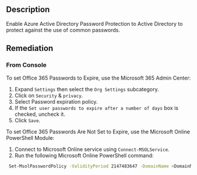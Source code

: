 ## Description

Enable Azure Active Directory Password Protection to Active Directory to protect against the use of common passwords.

## Remediation

### From Console

To set Office 365 Passwords to Expire, use the Microsoft 365 Admin Center:

1. Expand `Settings` then select the `Org Settings` subcategory.
2. Click on `Security` & `privacy`.
3. Select Password expiration policy.
4. If the `Set user passwords to expire after a number of days` box is checked, uncheck it.
5. Click `Save`.

To set Office 365 Passwords Are Not Set to Expire, use the Microsoft Online PowerShell Module:

1. Connect to Microsoft Online service using `Connect-MSOLService`.
2. Run the following Microsoft Online PowerShell command:

```bash
 Set-MsolPasswordPolicy -ValidityPeriod 2147483647 -DomainName <DomainName> - NotificationDays 30
```
